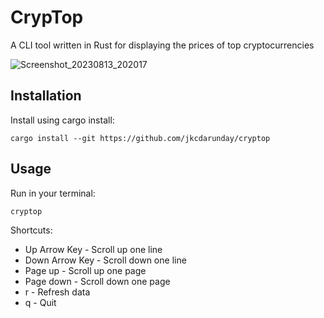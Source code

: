 # CrypTop
A CLI tool written in Rust for displaying the prices of top cryptocurrencies

![Screenshot_20230813_202017](https://github.com/jkcdarunday/cryptop/assets/4564810/57d4c08a-5644-498f-99b8-89df1bfbe038)

## Installation
Install using cargo install:
```
cargo install --git https://github.com/jkcdarunday/cryptop
```

## Usage
Run in your terminal:
```
cryptop
```

Shortcuts:
- Up Arrow Key - Scroll up one line
- Down Arrow Key - Scroll down one line
- Page up - Scroll up one page
- Page down - Scroll down one page
- r - Refresh data
- q - Quit
